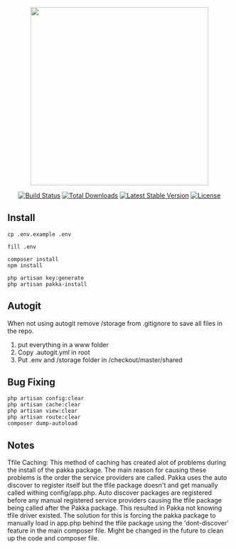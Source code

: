<p align="center"><a href="https://laravel.com" target="_blank"><img src="https://raw.githubusercontent.com/laravel/art/master/logo-lockup/5%20SVG/2%20CMYK/1%20Full%20Color/laravel-logolockup-cmyk-red.svg" width="400"></a></p>

<p align="center">
<a href="https://travis-ci.org/laravel/framework"><img src="https://travis-ci.org/laravel/framework.svg" alt="Build Status"></a>
<a href="https://packagist.org/packages/laravel/framework"><img src="https://img.shields.io/packagist/dt/laravel/framework" alt="Total Downloads"></a>
<a href="https://packagist.org/packages/laravel/framework"><img src="https://img.shields.io/packagist/v/laravel/framework" alt="Latest Stable Version"></a>
<a href="https://packagist.org/packages/laravel/framework"><img src="https://img.shields.io/packagist/l/laravel/framework" alt="License"></a>
</p>

## Install

```
cp .env.example .env

fill .env

composer install
npm install

php artisan key:generate 
php artisan pakka-install
```

## Autogit
When not using autogit remove /storage from .gitignore to save all files in the repo.

1. put everything in a www folder
2. Copy .autogit.yml in root
3. Put .env and /storage folder in /checkout/master/shared

## Bug Fixing
```
php artisan config:clear
php artisan cache:clear
php artisan view:clear
php artisan route:clear
composer dump-autoload
```

## Notes
Tfile Caching:
This method of caching has created alot of problems during the install of the pakka package. The main reason for causing these problems is the order the service providers are called. Pakka uses the auto discover to register itself but the tfile package doesn't and get manually called withing config/app.php. Auto discover packages are registered before any manual registered service providers causing the tfile package being called after the Pakka package. This resulted in Pakka not knowing tfile driver existed. The solution for this is forcing the pakka package to manually load in app.php behind the tfile package using the 'dont-discover' feature in the main composer file. Might be changed in the future to clean up the code and composer file.